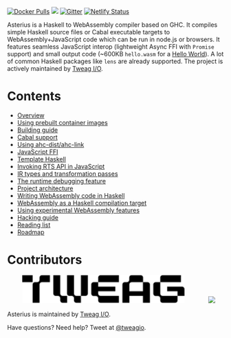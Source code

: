 [![Docker Pulls](https://img.shields.io/docker/pulls/terrorjack/asterius.svg)](https://hub.docker.com/r/terrorjack/asterius)
![](https://github.com/tweag/asterius/workflows/pipeline/badge.svg?branch=master)
[![Gitter](https://img.shields.io/gitter/room/tweag/asterius)](https://gitter.im/tweag/asterius)
[![Netlify Status](https://api.netlify.com/api/v1/badges/e7cfe6ef-b0e6-4a17-bd74-8bce6063f147/deploy-status)](https://asterius.netlify.app)

Asterius is a Haskell to WebAssembly compiler based on GHC. It compiles simple
Haskell source files or Cabal executable targets to WebAssembly+JavaScript code
which can be run in node.js or browsers. It features seamless JavaScript interop
(lightweight Async FFI with `Promise` support) and small output code (~600KB
`hello.wasm` for a [Hello
World](https://hackage.haskell.org/package/hello-1.0.0.2)). A lot of common
Haskell packages like `lens` are already supported. The project is actively
maintained by [Tweag I/O](https://tweag.io/).

# Contents

- [Overview](overview.md)
- [Using prebuilt container images](images.md)
- [Building guide](building.md)
- [Cabal support](cabal.md)
- [Using ahc-dist/ahc-link](ahc-link.md)
- [JavaScript FFI](jsffi.md)
- [Template Haskell](th.md)
- [Invoking RTS API in JavaScript](rts-api.md)
- [IR types and transformation passes](ir.md)
- [The runtime debugging feature](debugging.md)
- [Project architecture](architecture.md)
- [Writing WebAssembly code in Haskell](wasm-in-hs.md)
- [WebAssembly as a Haskell compilation target](webassembly.md)
- [Using experimental WebAssembly features](wasm-experimental.md)
- [Hacking guide](hacking.md)
- [Reading list](readings.md)
- [Roadmap](roadmap.md)

# Contributors

&nbsp;&nbsp;&nbsp;&nbsp;&nbsp;&nbsp;&nbsp;&nbsp;
[<img src="tweag-logo.svg" height="65">](https://tweag.io)
&nbsp;&nbsp;&nbsp;&nbsp;&nbsp;&nbsp;&nbsp;&nbsp;&nbsp;&nbsp;&nbsp;&nbsp;
[<img src="https://i.imgur.com/tAag5MD.jpg" height="65">](https://iohk.io)

Asterius is maintained by [Tweag I/O](https://tweag.io/).

Have questions? Need help? Tweet at [@tweagio](https://twitter.com/tweagio).
